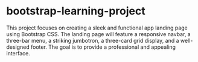 # bootstrap-learning-project
This project focuses on creating a sleek and functional app landing page using Bootstrap CSS. The landing page will feature a responsive navbar, a three-bar menu, a striking jumbotron, a three-card grid display, and a well-designed footer. The goal is to provide a professional and appealing interface.

